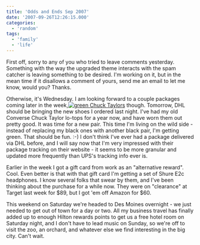 ```yaml
---
title: 'Odds and Ends Sep 2007'
date: '2007-09-26T12:26:15.000'
categories:
  - 'random'
tags:
  - 'family'
  - 'life'
---
```


First off, sorry to any of you who tried to leave comments yesterday. Something with the way the upgraded theme interacts with the spam catcher is leaving something to be desired. I'm working on it, but in the mean time if it disallows a comment of yours, send me an email to let me know, would you? Thanks.

Otherwise, it's Wednesday. I am looking forward to a couple packages coming later in the week,[![green Chuck Taylors](http://www.chrishubbs.com/wordpress/wp-content/uploads/2007/09/6220-358437-d.thumbnail.jpg)](http://www.chrishubbs.com/wordpress/wp-content/uploads/2007/09/6220-358437-d.jpg 'green Chuck Taylors') though. Tomorrow, DHL should be bringing the new shoes I ordered last night. I've had my old Converse Chuck Taylor lo-tops for a year now, and have worn them out pretty good. It was time for a new pair. This time I'm living on the wild side - instead of replacing my black ones with another black pair, I'm getting green. That should be fun. :-) I don't think I've ever had a package delivered via DHL before, and I will say now that I'm very impressed with their package tracking on their website - it seems to be more granular and updated more frequently than UPS's tracking info ever is.

Earlier in the week I got a gift card from work as an "alternative reward". Cool. Even better is that with that gift card I'm getting a set of Shure E2c headphones. I know several folks that swear by them, and I've been thinking about the purchase for a while now. They were on "clearance" at Target last week for $89, but I got 'em off Amazon for $60.

This weekend on Saturday we're headed to Des Moines overnight - we just needed to get out of town for a day or two. All my business travel has finally added up to enough Hilton rewards points to get us a free hotel room on Saturday night, and I don't have to lead music on Sunday, so we're off to visit the zoo, an orchard, and whatever else we find interesting in the big city. Can't wait.
